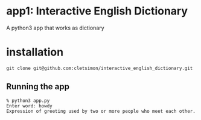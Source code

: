 # app1: Interactive English Dictionary

A python3 app that works as dictionary

# installation
```
git clone git@github.com:cletsimon/interactive_english_dictionary.git
```

## Running the app
```
% python3 app.py
Enter word: howdy
Expression of greeting used by two or more people who meet each other.
```
